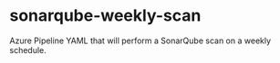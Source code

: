 # sonarqube-weekly-scan
Azure Pipeline YAML that will perform a SonarQube scan on a weekly schedule. 
